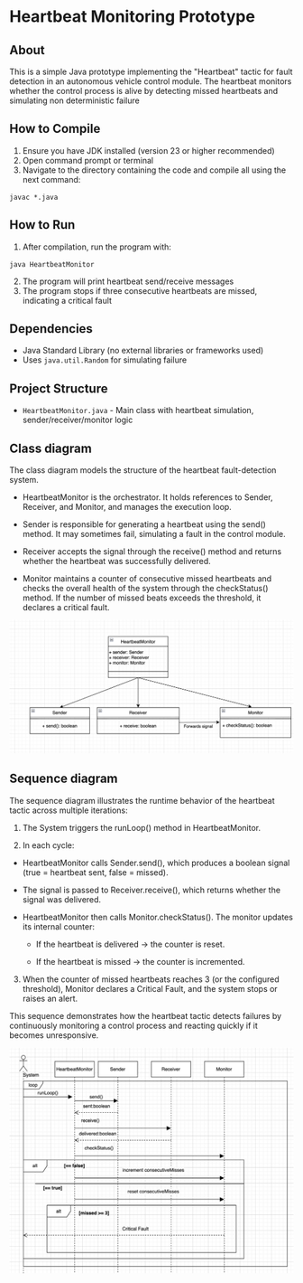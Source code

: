 # Heartbeat Monitoring Prototype

## About
This is a simple Java prototype implementing the "Heartbeat" tactic for fault detection in an autonomous vehicle control module. The heartbeat monitors whether the control process is alive by detecting missed heartbeats and simulating non deterministic failure

## How to Compile
1. Ensure you have JDK installed (version 23 or higher recommended)
2. Open command prompt or terminal
3. Navigate to the directory containing the code and compile all using the next command:

```
javac *.java
```

## How to Run
1. After compilation, run the program with:

```
java HeartbeatMonitor
```

2. The program will print heartbeat send/receive messages
3. The program stops if three consecutive heartbeats are missed, indicating a critical fault

## Dependencies
- Java Standard Library (no external libraries or frameworks used)
- Uses `java.util.Random` for simulating failure

## Project Structure
- `HeartbeatMonitor.java` - Main class with heartbeat simulation, sender/receiver/monitor logic

## Class diagram

The class diagram models the structure of the heartbeat fault-detection system.

* HeartbeatMonitor is the orchestrator. It holds references to Sender, Receiver, and Monitor, and manages the execution loop.

* Sender is responsible for generating a heartbeat using the send() method. It may sometimes fail, simulating a fault in the control module.

* Receiver accepts the signal through the receive() method and returns whether the heartbeat was successfully delivered.

* Monitor maintains a counter of consecutive missed heartbeats and checks the overall health of the system through the checkStatus() method. If the number of missed beats exceeds the threshold, it declares a critical fault.

![Class Diagram](Heartbeat_class.png)

## Sequence diagram

The sequence diagram illustrates the runtime behavior of the heartbeat tactic across multiple iterations:

1. The System triggers the runLoop() method in HeartbeatMonitor.

2. In each cycle:

* HeartbeatMonitor calls Sender.send(), which produces a boolean signal (true = heartbeat sent, false = missed).

* The signal is passed to Receiver.receive(), which returns whether the signal was delivered.

* HeartbeatMonitor then calls Monitor.checkStatus(). The monitor updates its internal counter:

    - If the heartbeat is delivered → the counter is reset.

    - If the heartbeat is missed → the counter is incremented.

3. When the counter of missed heartbeats reaches 3 (or the configured threshold), Monitor declares a Critical Fault, and the system stops or raises an alert.

This sequence demonstrates how the heartbeat tactic detects failures by continuously monitoring a control process and reacting quickly if it becomes unresponsive.

![Sequence Diagram](Heartbeat_Sequence.png)